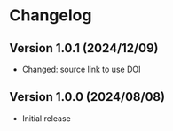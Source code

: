 Changelog
=========


Version 1.0.1 (2024/12/09)
--------------------------

* Changed: source link to use DOI


Version 1.0.0 (2024/08/08)
--------------------------

+ Initial release
